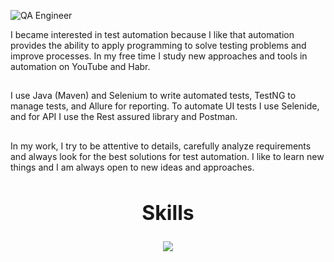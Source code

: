 
![QA Engineer ](https://github.com/user-attachments/assets/6f8f7640-32b8-4027-9722-eb4eb9c97a91)



I became interested in test automation because I like that automation provides the ability to apply programming to solve testing problems and improve processes. 
In my free time I study new approaches and tools in automation on YouTube and Habr.
##
I use Java (Maven) and Selenium to write automated tests, TestNG to manage tests, and Allure for reporting. 
To automate UI tests I use Selenide, and for API I use the Rest assured library and Postman.
##
In my work, I try to be attentive to details, carefully analyze requirements and always look for the best solutions for test automation. 
I like to learn new things and I am always open to new ideas and approaches.


<h2 align="center" style="font-size: 32px;">Skills</h2>
<p align="center">
  <a href="https://skillicons.dev">
    <img src="https://skillicons.dev/icons?i=idea,java,maven,selenium,jenkins,github,stackoverflow,windows,ableton,&perline=9" />
  </a>
</p>



